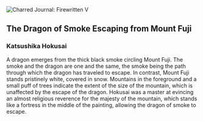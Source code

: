 <div class="artwork-of-the-day">
  <div class="container">
    <div class="img-wrapper">
      <img
        src="https://uploads7.wikiart.org/images/katsushika-hokusai/the-dragon-of-smoke-escaping-from-mount-fuji.jpg!Large.jpg"
        alt="Charred Journal: Firewritten V" />
    </div>
    <div class="artwork-detail">
      <div class="artwork-origin"> 
        <h2 class="artwork-name">The Dragon of Smoke Escaping from Mount Fuji</h2>
        <h3 class="artist">
          Katsushika Hokusai
        </h3>
      </div>
      <p class="description">
        <span class="artwork-description-text ng-binding" ng-bind-html="viewModel.ArtworkOfTheDay.Description | unsafe">A dragon emerges from the thick black smoke circling Mount Fuji. The smoke and the dragon are one and the same, the smoke being the path through which the dragon has traveled to escape. In contrast, Mount Fuji stands pristinely white, covered in snow. Mountains in the foreground and a small puff of trees indicate the extent of the size of the mountain, which is unaffected by the escape of the dragon. Hokusai was a master at evincing an almost religious reverence for the majesty of the mountain, which stands like a fortress in the middle of the painting, allowing the dragon of smoke to escape.  </span>
                        <div class="text-shadow-container" ng-show="showShadow" style=""></div>
      </p>
    </div>
  </div>

</div>
